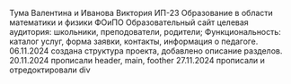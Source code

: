 Тума Валентина и Иванова Виктория
ИП-23
Образование в области математики и физики
ФОиПО
Образовательный сайт
целевая аудитория: школьники, преподователи, родители; Функциональность: каталог услуг, форма заявки, контакты, информация о педагоге.
06.11.2024 создана структура проекта, добавлено описание разделов.
20.11.2024 прописали  header, main, foother
27.11.2024 прописали и отредоктировали div
